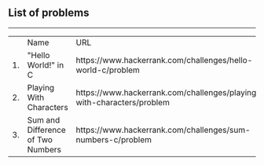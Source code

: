 <h2>List of problems</h2>
<hr>
<table>
<th>
<td>Name</td>
<td>URL</td>
</th>
<tr><td>1.</td><td>"Hello World!" in C</td><td>https://www.hackerrank.com/challenges/hello-world-c/problem</td></tr>
<tr><td>2.</td><td>Playing With Characters</td><td>https://www.hackerrank.com/challenges/playing-with-characters/problem</td></tr>
<tr><td>3.</td><td>Sum and Difference of Two Numbers</td><td>https://www.hackerrank.com/challenges/sum-numbers-c/problem</td></tr>

